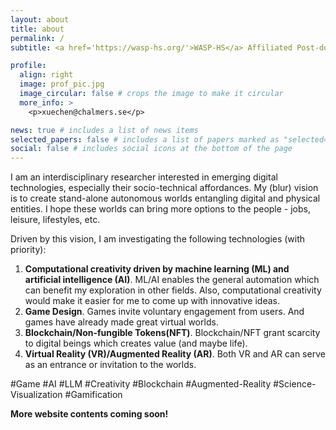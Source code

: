 ```yaml
---
layout: about
title: about
permalink: /
subtitle: <a href='https://wasp-hs.org/'>WASP-HS</a> Affiliated Post-doctoral Fellow @ <a href='https://www.chalmers.se/en/persons/xuechen/'>Chalmers University of Technology <br><br> </a>

profile:
  align: right
  image: prof_pic.jpg
  image_circular: false # crops the image to make it circular
  more_info: >
    <p>xuechen@chalmers.se</p>

news: true # includes a list of news items
selected_papers: false # includes a list of papers marked as "selected={true}"
social: false # includes social icons at the bottom of the page
---
```


I am an interdisciplinary researcher interested in emerging digital technologies, especially their socio-technical affordances. My (blur) vision is to create stand-alone autonomous worlds entangling digital and physical entities. I hope these worlds can bring more options to the people - jobs, leisure, lifestyles, etc.

Driven by this vision, I am investigating the following technologies (with priority):

1. **Computational creativity driven by machine learning (ML) and artificial intelligence (AI)**. ML/AI enables the general automation which can benefit my exploration in other fields. Also, computational creativity would make it easier for me to come up with innovative ideas.
2. **Game Design**. Games invite voluntary engagement from users. And games have already made great virtual worlds.
3. **Blockchain/Non-fungible Tokens(NFT)**. Blockchain/NFT grant scarcity to digital beings which creates value (and maybe life).
4. **Virtual Reality (VR)/Augmented Reality (AR)**. Both VR and AR can serve as an entrance or invitation to the worlds.

#Game #AI #LLM #Creativity #Blockchain #Augmented-Reality #Science-Visualization #Gamification

**More website contents coming soon!**
